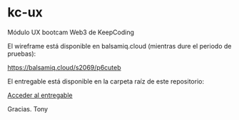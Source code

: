 # kc-ux
Módulo UX bootcam Web3 de KeepCoding

El wireframe está disponible en balsamiq.cloud (mientras dure el periodo de pruebas):

https://balsamiq.cloud/s2069/p6cuteb

El entregable está disponible en la carpeta raíz de este repositorio:

[Acceder al entregable](./Entregable%20KeepCoding%20UX.pdf)

Gracias.
Tony